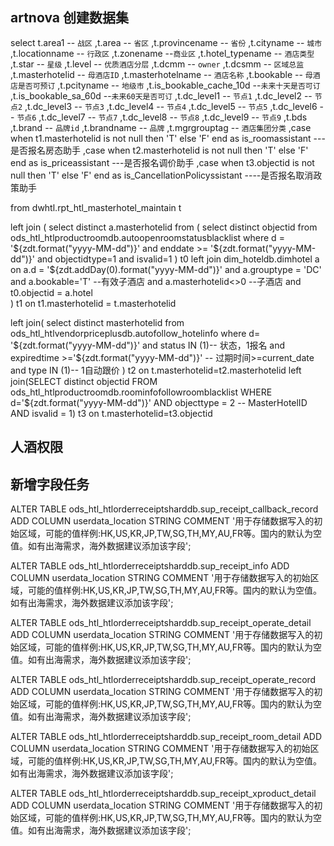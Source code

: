 ## artnova 创建数据集
select
     t.area1 -- `战区`
    ,t.area -- `省区`
    ,t.provincename -- `省份`
    ,t.cityname -- `城市`
    ,t.locationname -- `行政区`
    ,t.zonename --`商业区`
    ,t.hotel_typename -- `酒店类型`
    ,t.star -- `星级`
    ,t.level -- `优质酒店分层`
    ,t.dcmm -- `owner`
    ,t.dcsmm -- `区域总监`
    ,t.masterhotelid -- `母酒店ID`
    ,t.masterhotelname -- `酒店名称`
    ,t.bookable -- `母酒店是否可预订`
    ,t.pcityname -- `地级市`
    ,t.is_bookable_cache_10d --`未来十天是否可订`
    ,t.is_bookable_sa_60d --`未来60天是否可订`
    ,t.dc_level1 -- `节点1`
    ,t.dc_level2 -- `节点2`
    ,t.dc_level3 -- `节点3`
    ,t.dc_level4 -- `节点4`
    ,t.dc_level5 -- `节点5`
    ,t.dc_level6 -- `节点6`
    ,t.dc_level7 -- `节点7`
    ,t.dc_level8 -- `节点8`
    ,t.dc_level9 -- `节点9`
    ,t.bds
    ,t.brand -- `品牌id`
    ,t.brandname -- `品牌`
    ,t.mgrgrouptag -- `酒店集团分类`
    ,case when t1.masterhotelid is not null then 'T'  else 'F'  end as  is_roomassistant ---是否报名房态助手
    ,case when  t2.masterhotelid is not null  then 'T' else 'F'  end     as is_priceassistant  ---是否报名调价助手
    ,case when  t3.objectid is not null   then 'T' else 'F'   end    as is_CancellationPolicyssistant ----是否报名取消政策助手


from dwhtl.rpt_htl_masterhotel_maintain  t

left join 
(
    select distinct
       a.masterhotelid 
   from 
   (
        select distinct 
          objectid
        from ods_htl_htlproductroomdb.autoopenroomstatusblacklist
        where d = '${zdt.format("yyyy-MM-dd")}'
         and  enddate >= '${zdt.format("yyyy-MM-dd")}'
         and 	objectidtype=1
         and    isvalid=1
   ) t0
   left join dim_hoteldb.dimhotel a  
   on a.d = '${zdt.addDay(0).format("yyyy-MM-dd")}'
   and a.grouptype = 'DC'
   and a.bookable='T'  --有效子酒店
   and a.masterhotelid<>0  --子酒店
   and t0.objectid = a.hotel   
) t1
on t1.masterhotelid = t.masterhotelid 


left join(  select distinct masterhotelid
from ods_htl_htlvendorpriceplusdb.autofollow_hotelinfo 
where d= '${zdt.format("yyyy-MM-dd")}'
and status IN (1)-- 状态，1报名
and expiredtime >='${zdt.format("yyyy-MM-dd")}'  -- 过期时间>=current_date
and type IN (1)-- 1自动跟价
)  t2
on t.masterhotelid=t2.masterhotelid
left join(SELECT distinct objectid
    FROM ods_htl_htlproductroomdb.roominfofollowroomblacklist
    WHERE d='${zdt.format("yyyy-MM-dd")}'
        AND objecttype = 2 -- MasterHotelID
        AND isvalid = 1) t3
on t.masterhotelid=t3.objectid

## 人酒权限 


## 新增字段任务
ALTER TABLE ods_htl_htlorderreceiptsharddb.sup_receipt_callback_record ADD COLUMN userdata_location STRING COMMENT '用于存储数据写入的初始区域，可能的值样例:HK,US,KR,JP,TW,SG,TH,MY,AU,FR等。国内的默认为空值。如有出海需求，海外数据建议添加该字段';

ALTER TABLE ods_htl_htlorderreceiptsharddb.sup_receipt_info ADD COLUMN userdata_location STRING COMMENT '用于存储数据写入的初始区域，可能的值样例:HK,US,KR,JP,TW,SG,TH,MY,AU,FR等。国内的默认为空值。如有出海需求，海外数据建议添加该字段';

ALTER TABLE ods_htl_htlorderreceiptsharddb.sup_receipt_operate_detail ADD COLUMN userdata_location STRING COMMENT '用于存储数据写入的初始区域，可能的值样例:HK,US,KR,JP,TW,SG,TH,MY,AU,FR等。国内的默认为空值。如有出海需求，海外数据建议添加该字段';

ALTER TABLE ods_htl_htlorderreceiptsharddb.sup_receipt_operate_record ADD COLUMN userdata_location STRING COMMENT '用于存储数据写入的初始区域，可能的值样例:HK,US,KR,JP,TW,SG,TH,MY,AU,FR等。国内的默认为空值。如有出海需求，海外数据建议添加该字段';

ALTER TABLE ods_htl_htlorderreceiptsharddb.sup_receipt_room_detail ADD COLUMN userdata_location STRING COMMENT '用于存储数据写入的初始区域，可能的值样例:HK,US,KR,JP,TW,SG,TH,MY,AU,FR等。国内的默认为空值。如有出海需求，海外数据建议添加该字段';

ALTER TABLE ods_htl_htlorderreceiptsharddb.sup_receipt_xproduct_detail ADD COLUMN userdata_location STRING COMMENT '用于存储数据写入的初始区域，可能的值样例:HK,US,KR,JP,TW,SG,TH,MY,AU,FR等。国内的默认为空值。如有出海需求，海外数据建议添加该字段';

